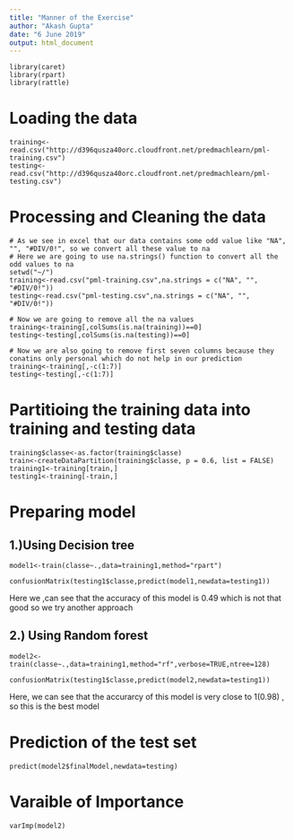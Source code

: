```yaml
---
title: "Manner of the Exercise"
author: "Akash Gupta"
date: "6 June 2019"
output: html_document
---
```


```{r}
library(caret)
library(rpart)
library(rattle)
```
# Loading the data
```{r cache =TRUE}
training<-read.csv("http://d396qusza40orc.cloudfront.net/predmachlearn/pml-training.csv")
testing<-read.csv("http://d396qusza40orc.cloudfront.net/predmachlearn/pml-testing.csv")
```
# Processing and Cleaning the data
```{r cache=TRUE}
# As we see in excel that our data contains some odd value like "NA", "", "#DIV/0!", so we convert all these value to na
# Here we are going to use na.strings() function to convert all the odd values to na
setwd("~/")
training<-read.csv("pml-training.csv",na.strings = c("NA", "", "#DIV/0!"))
testing<-read.csv("pml-testing.csv",na.strings = c("NA", "", "#DIV/0!"))

# Now we are going to remove all the na values
training<-training[,colSums(is.na(training))==0]
testing<-testing[,colSums(is.na(testing))==0]

# Now we are also going to remove first seven columns because they conatins only personal which do not help in our prediction
training<-training[,-c(1:7)]
testing<-testing[,-c(1:7)]

```
# Partitioing the training data into training and testing data
```{r}
training$classe<-as.factor(training$classe)
train<-createDataPartition(training$classe, p = 0.6, list = FALSE)
training1<-training[train,]
testing1<-training[-train,]
```
# Preparing model

## 1.)Using Decision tree
```{r,cache =TRUE}
model1<-train(classe~.,data=training1,method="rpart")

```
```{r cache=TRUE}
confusionMatrix(testing1$classe,predict(model1,newdata=testing1))
```
Here we ,can see that the accuracy of this model is 0.49 which is not that good so we try another approach 

## 2.) Using Random forest
```{r cache=TRUE}
model2<-train(classe~.,data=training1,method="rf",verbose=TRUE,ntree=128)

```
```{r cache=TRUE}
confusionMatrix(testing1$classe,predict(model2,newdata=testing1))
```
Here, we can see that the accurarcy of this model is very close to 1(0.98) , so this is the best model

# Prediction of the test set
```{r}
predict(model2$finalModel,newdata=testing)
```
# Varaible of Importance
```{r}
varImp(model2)
```










